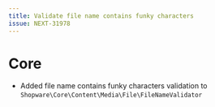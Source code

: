 ```yaml
---
title: Validate file name contains funky characters
issue: NEXT-31978
---
```

# Core
* Added file name contains funky characters validation to `Shopware\Core\Content\Media\File\FileNameValidator`
